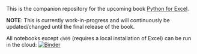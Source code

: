 This is the companion repository for the upcoming book [Python for Excel](https://learning.oreilly.com/library/view/python-for-excel/9781492080992/).


**NOTE**: This is currently work-in-progress and will continuously be updated/changed until the final release of the book. 

All notebooks except `ch09` (requires a local installation of Excel) can be run in the cloud:
[![Binder](https://mybinder.org/badge_logo.svg)](https://mybinder.org/v2/gh/fzumstein/python-for-excel/main)
